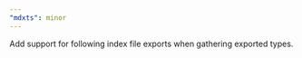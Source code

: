 ```yaml
---
"mdxts": minor
---
```


Add support for following index file exports when gathering exported types.
